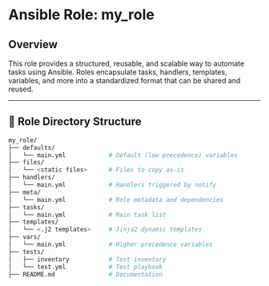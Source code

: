 # Ansible Role: my_role

## Overview

This role provides a structured, reusable, and scalable way to automate tasks using Ansible. Roles encapsulate tasks, handlers, templates, variables, and more into a standardized format that can be shared and reused.

---

## 📁 Role Directory Structure

```bash
my_role/
├── defaults/
│   └── main.yml            # Default (low precedence) variables
├── files/
│   └── <static files>      # Files to copy as-is
├── handlers/
│   └── main.yml            # Handlers triggered by notify
├── meta/
│   └── main.yml            # Role metadata and dependencies
├── tasks/
│   └── main.yml            # Main task list
├── templates/
│   └── <.j2 templates>     # Jinja2 dynamic templates
├── vars/
│   └── main.yml            # Higher precedence variables
├── tests/
│   ├── inventory           # Test inventory
│   └── test.yml            # Test playbook
├── README.md               # Documentation
```



